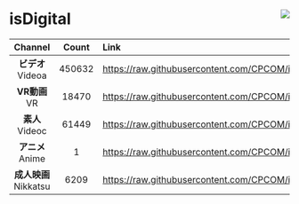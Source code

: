 # isDigital <img align="right" src="https://img.shields.io/github/last-commit/CPCOM/isDigital"/>  
  
| Channel | Count | Link |  
| :-----: | :---: | :--- |  
|**ビデオ**<br />Videoa | 450632 | https://raw.githubusercontent.com/CPCOM/isDigital/main/Videoa.txt |  
|**VR動画**<br />VR | 18470 | https://raw.githubusercontent.com/CPCOM/isDigital/main/VR.txt |  
|**素人**<br />Videoc | 61449 | https://raw.githubusercontent.com/CPCOM/isDigital/main/Videoc.txt |  
|**アニメ**<br />Anime | 1 | https://raw.githubusercontent.com/CPCOM/isDigital/main/Anime.txt |  
|**成人映画**<br />Nikkatsu | 6209 | https://raw.githubusercontent.com/CPCOM/isDigital/main/Nikkatsu.txt |  